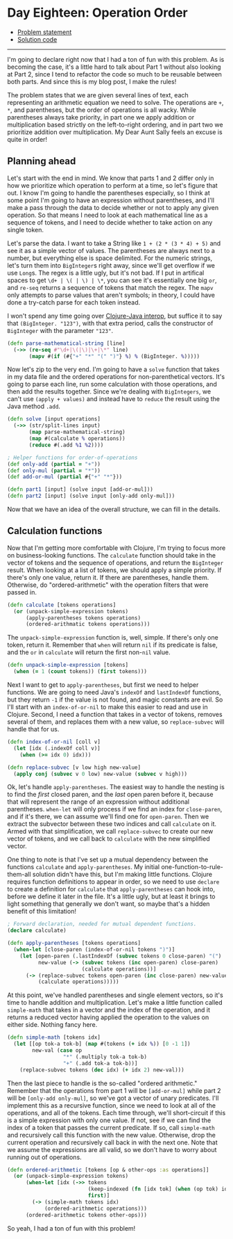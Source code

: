 # Day Eighteen: Operation Order

* [Problem statement](https://adventofcode.com/2020/day/18)
* [Solution code](https://github.com/abyala/advent-2020-clojure/blob/master/src/advent_2020_clojure/day18.clj)

---

I'm going to declare right now that I had a ton of fun with this problem. As is becoming the case, it's
a little hard to talk about Part 1 without also looking at Part 2, since I tend to refactor the code so
much to be reusable between both parts. And since this is my blog post, I make the rules!

The problem states that we are given several lines of text, each representing an arithmetic equation we need
to solve. The operations are `+`, `*`, and parentheses, but the order of operations is all wacky. While
parentheses always take priority, in part one we apply addition or multiplication based strictly on the
left-to-right ordering, and in part two we prioritize addition over multiplication.  My Dear Aunt Sally feels
an excuse is quite in order!

## Planning ahead

Let's start with the end in mind. We know that parts 1 and 2 differ only in how we prioritize which operation
to perform at a time, so let's figure that out. I know I'm going to handle the parentheses especially, so I
think at some point I'm going to have an expression without parentheses, and I'll make a pass through the
data to decide whether or not to apply any given operation. So that means I need to look at each mathematical
line as a sequence of tokens, and I need to decide whether to take action on any single token.

Let's parse the data. I want to take a String like `1 + (2 * (3 * 4) + 5)` and see it as a simple vector of
values. The parentheses are always next to a number, but everything else is space delimited. For the numeric
strings, let's turn them into `BigInteger`s right away, since we'll get overflow if we use `Long`s. The regex
is a little ugly, but it's not bad. If I put in artifical spaces to get `\d+ | \( | \) | \*`, you can see
it's essentially one big `or`, and `re-seq` returns a sequence of tokens that match the regex.  The `mapv`
only attempts to parse values that aren't symbols; in theory, I could have done a try-catch parse for each
token instead.

I won't spend any time going over [Clojure-Java interop](https://clojure.org/reference/java_interop), but
suffice it to say that `(BigInteger. "123")`, with that extra period, calls the constructor of `BigInteger`
with the parameter `"123"`.

```clojure
(defn parse-mathematical-string [line]
  (->> (re-seq #"\d+|\(|\)|\+|\*" line)
       (mapv #(if (#{"+" "*" "(" ")"} %) % (BigInteger. %)))))
```

Now let's zip to the very end. I'm going to have a `solve` function that takes in my data file and the
ordered operations for non-parenthetical vectors.  It's going to parse each line, run some calculation
with those operations, and then add the results together. Since we're dealing with `BigIntegers`, we
can't use `(apply + values)` and instead have to `reduce` the result using the Java method `.add`.

```clojure
(defn solve [input operations]
  (->> (str/split-lines input)
       (map parse-mathematical-string)
       (map #(calculate % operations))
       (reduce #(.add %1 %2))))

; Helper functions for order-of-operations
(def only-add (partial = "+"))
(def only-mul (partial = "*"))
(def add-or-mul (partial #{"+" "*"}))

(defn part1 [input] (solve input [add-or-mul]))
(defn part2 [input] (solve input [only-add only-mul]))
```

Now that we have an idea of the overall structure, we can fill in the details.

## Calculation functions

Now that I'm getting more comfortable with Clojure, I'm trying to focus more on business-looking
functions. The `calculate` function should take in the vector of tokens and the sequence of
operations, and return the `BigInteger` result. When looking at a list of tokens, we should apply
a simple priority. If there's only one value, return it.  If there are parentheses, handle them.
Otherwise, do "ordered-arithmetic" with the operation filters that were passed in.

```clojure
(defn calculate [tokens operations]
  (or (unpack-simple-expression tokens)
      (apply-parentheses tokens operations)
      (ordered-arithmatic tokens operations)))
```

The `unpack-simple-expression` function is, well, simple.  If there's only one token, return it.
Remember that `when` will return `nil` if its predicate is false, and the `or` in `calculate`
will return the first non-`nil` value.

```clojure
(defn unpack-simple-expression [tokens]
  (when (= 1 (count tokens)) (first tokens)))
```

Next I want to get to `apply-parentheses`, but first we need to helper functions. We are going
to need Java's `indexOf` and `lastIndexOf` functions, but they return `-1` if the value is not found,
and magic constants are evil. So I'll start with an `index-of-or-nil` to make this easier to read
and use in Clojure. Second, I need a function that takes in a vector of tokens, removes several
of them, and replaces them with a new value, so `replace-subvec` will handle that for us.

```clojure
(defn index-of-or-nil [coll v]
  (let [idx (.indexOf coll v)]
    (when (>= idx 0) idx)))

(defn replace-subvec [v low high new-value]
  (apply conj (subvec v 0 low) new-value (subvec v high)))
```

Ok, let's handle `apply-parentheses`. The easiest way to handle the nesting is to find the
_first_ closed paren, and the _last_ open paren before it, because that will represent the 
range of an expression without additional parentheses. `when-let` will only process if we
find an index for `close-paren`, and if it's there, we can assume we'll find one for
`open-paren`. Then we extract the subvector between these two indices and call `calculate`
on it.  Armed with that simplification, we call `replace-subvec` to create our new vector
of tokens, and we call back to `calculate` with the new simplified vector.

One thing to note is that I've set up a mutual dependency between the functions `calculate`
and `apply-parentheses`. My initial one-function-to-rule-them-all solution didn't have this,
but I'm making little functions. Clojure requires function definitions to appear in order,
so we need to use `declare` to create a definition for `calculate` that `apply-parentheses`
can hook into, before we define it later in the file. It's a little ugly, but at least it
brings to light something that generally we don't want, so maybe that's a hidden benefit
of this limitation! 

```clojure
; Forward declaration, needed for mutual dependent functions.
(declare calculate)

(defn apply-parentheses [tokens operations]
  (when-let [close-paren (index-of-or-nil tokens ")")]
    (let [open-paren (.lastIndexOf (subvec tokens 0 close-paren) "(")
          new-value (-> (subvec tokens (inc open-paren) close-paren)
                        (calculate operations))]
      (-> (replace-subvec tokens open-paren (inc close-paren) new-value)
          (calculate operations)))))
```

At this point, we've handled parentheses and single element vectors, so it's time to handle addition and
multiplication. Let's make a little function called `simple-math` that takes in a vector and
the index of the operation, and it returns a reduced vector having applied the operation
to the values on either side. Nothing fancy here.

```clojure
(defn simple-math [tokens idx]
  (let [[op tok-a tok-b] (map #(tokens (+ idx %)) [0 -1 1])
        new-val (case op
                  "*" (.multiply tok-a tok-b)
                  "+" (.add tok-a tok-b))]
    (replace-subvec tokens (dec idx) (+ idx 2) new-val)))
```

Then the last piece to handle is the so-called "ordered arithmetic." Remember that the
operations from part 1 will be `[add-or-mul]` while part 2 will be `[only-add only-mul]`,
so we've got a vector of unary predicates. I'll implement this as a recursive function,
since we need to look at all of the operations, and all of the tokens. Each time through,
we'll short-circuit if this is a simple expression with only one value. If not, see if we
can find the index of a token that passes the current predicate. If so, call `simple-math`
and recursively call this function with the new value. Otherwise, drop the current operation
and recursively call back in with the next one. Note that we assume the expressions are all
valid, so we don't have to worry about running out of operations.

```clojure
(defn ordered-arithmetic [tokens [op & other-ops :as operations]]
  (or (unpack-simple-expression tokens)
      (when-let [idx (->> tokens
                          (keep-indexed (fn [idx tok] (when (op tok) idx)))
                          first)]
        (-> (simple-math tokens idx)
            (ordered-arithmetic operations)))
      (ordered-arithmetic tokens other-ops)))
```

So yeah, I had a ton of fun with this problem!
